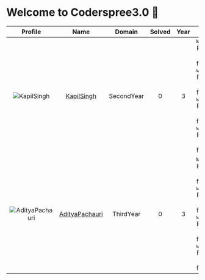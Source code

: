 
 Welcome to Coderspree3.0 🎃
==========================
  
  

|Profile|Name|Domain|Solved|Year|logs|
| :---: | :---: | :---: | :---: | :---: | :---: |
|![KapilSingh](https://avatars.githubusercontent.com/u/99194553?v=4&s=100)|[KapilSingh](https://github.com/Kapilsingh2003)|SecondYear|0|3|`Week_1` Folder not found, `week_2` Folder not found, `week_3` Folder not found, `week_4` Folder not found, |
|![AdityaPachauri](https://avatars.githubusercontent.com/u/103623274?v=4&s=100)|[AdityaPachauri](https://github.com/AdityyaX)|ThirdYear|0|3|`Week_1` Folder not found, `week_2` Folder not found, `week_3` Folder not found, `week_4` Folder not found, |
